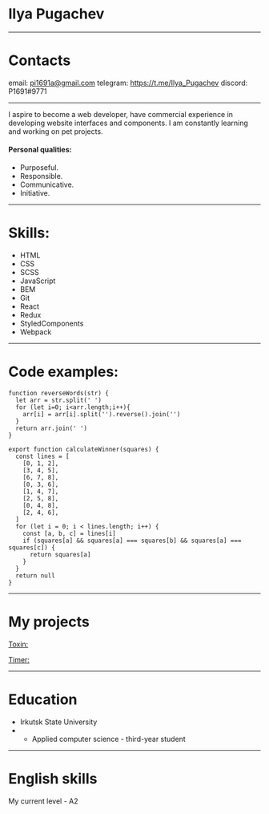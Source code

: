 # Ilya Pugachev
********* 
# Contacts
email: pi1691a@gmail.com
telegram: https://t.me/Ilya_Pugachev
discord: P1691#9771
********* 
I aspire to become a web developer, have commercial experience in developing website interfaces and components. I am constantly learning and working on pet projects.


#### Personal qualities:
* Purposeful.
* Responsible.
* Communicative.
* Initiative.
********* 
# Skills:
* HTML
* CSS
* SCSS
* JavaScript
* BEM
* Git
* React
* Redux
* StyledComponents
* Webpack
********* 
# Code examples:
```
function reverseWords(str) { 
  let arr = str.split(' ')
  for (let i=0; i<arr.length;i++){
    arr[i] = arr[i].split('').reverse().join('')
  }
  return arr.join(' ')
}
```

```
export function calculateWinner(squares) {
  const lines = [
    [0, 1, 2],
    [3, 4, 5],
    [6, 7, 8],
    [0, 3, 6],
    [1, 4, 7],
    [2, 5, 8],
    [0, 4, 8],
    [2, 4, 6],
  ]
  for (let i = 0; i < lines.length; i++) {
    const [a, b, c] = lines[i]
    if (squares[a] && squares[a] === squares[b] && squares[a] === squares[c]) {
      return squares[a]
    }
  }
  return null
}
```
********* 
# My projects
[Toxin:](https://github.com/IPugachev/study-project-toxin)


[Timer:](https://github.com/IPugachev/timer)
********* 
# Education
* Irkutsk State University
* * Applied computer science - third-year student
********* 
# English skills
My current level - A2
